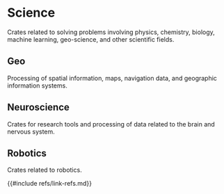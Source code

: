 # Science

Crates related to solving problems involving physics, chemistry, biology, machine learning, geo-science, and other scientific fields.

## Geo

Processing of spatial information, maps, navigation data, and geographic information systems.

## Neuroscience

Crates for research tools and processing of data related to the brain and nervous system.

## Robotics

Crates related to robotics.

{{#include refs/link-refs.md}}

